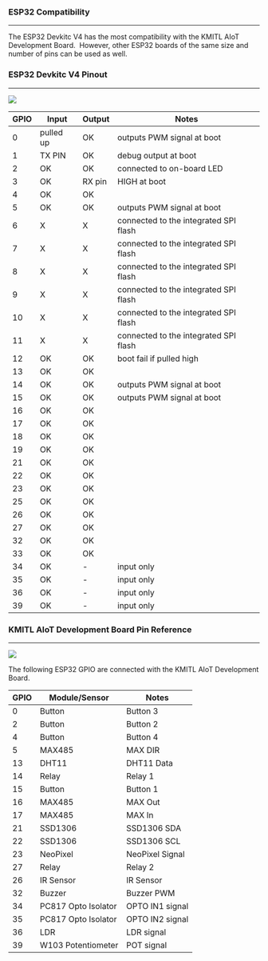 ### ESP32 Compatibility 
---
The ESP32 Devkitc V4 has the most compatibility with the KMITL AIoT Development Board. 
However, other ESP32 boards of the same size and number of pins can be used as well.
### ESP32 Devkitc V4 Pinout
---

![](https://raw.githubusercontent.com/PerfecXX/MicroPython-ESP32-AIoT-DevBoard/e8b1702f366df84dbe1966acc9b5bd7ccfc49736/doc/pinout.png)

|   GPIO|Input   |Output   |Notes   |
| ------------ | ------------ | ------------ | ------------ |
|0   |pulled up   |OK   |outputs PWM signal at boot|
|1   |TX PIN   |OK   |debug output at boot   |
|2   |OK   |OK   |connected to on-board LED   |
|3   |OK   |RX pin   |HIGH at boot   |
|4   |OK   |OK   |   |
|5   |OK   |OK   |outputs PWM signal at boot   |
|6   |X   |X   |connected to the integrated SPI flash|
|7   |X   |X   |connected to the integrated SPI flash|
|8   |X   |X   |connected to the integrated SPI flash|
|9   |X   |X   |connected to the integrated SPI flash|
|10   |X   |X   |connected to the integrated SPI flash|
|11   |X   |X   |connected to the integrated SPI flash|
|12   |OK   |OK   |boot fail if pulled high   |
|13   |OK   |OK   |   |
|14   |OK   |OK   |outputs PWM signal at boot     |
|15   |OK   |OK   |outputs PWM signal at boot     |
|16   |OK   |OK   |   |
|17   |OK   |OK   |   |
|18   |OK   |OK   |   |
|19   |OK   |OK   |   |
|21   |OK   |OK   |   |
|22   |OK   |OK   |   |
|23   |OK   |OK   |   |
|25   |OK   |OK   |   |
|26   |OK   |OK   |   |
|27   |OK   |OK   |   |
|32   |OK   |OK   |   |
|33   |OK   |OK   |   |
|34   |OK   |  - |input only   |
|35   |OK   |  - |input only   |
|36   |OK   |  - |input only   |
|39   |OK   | -  |input only   |

### KMITL AIoT Development Board Pin Reference 
---

![](https://github.com/PerfecXX/MicroPython-ESP32-AIoT-DevBoard/blob/main/doc/aiot-module.png?raw=true)

The following ESP32 GPIO are connected with the KMITL AIoT Development Board.

|   GPIO |   Module/Sensor | Notes|
| ------------ | ------------ | ------------ |
|0                  |Button                              |Button 3|
|2                  |Button                              |Button 2|
|4                  |Button                              |Button 4|
|5                  |MAX485                           |MAX DIR|
|13                |DHT11                              |DHT11 Data|
|14                |Relay                                |Relay 1|
|15                |Button                              |Button 1|
|16                |MAX485                           |MAX Out|
|17                |MAX485                           |MAX In|
|21                |SSD1306                          |SSD1306 SDA|
|22                |SSD1306                          |SSD1306 SCL|
|23                |NeoPixel                          |NeoPixel Signal|
|27                |Relay                                |Relay 2|
|26                |IR Sensor                         |IR Sensor|
|32                |Buzzer                             |Buzzer PWM|
|34                |PC817 Opto Isolator       |OPTO IN1 signal |
|35                |PC817 Opto Isolator       |OPTO IN2 signal |
|36                |LDR                                 |LDR signal |
|39                |W103 Potentiometer      |POT signal |




